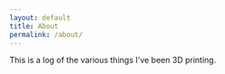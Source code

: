 ```yaml
---
layout: default
title: About
permalink: /about/
---
```


This is a log of the various things I've been 3D printing.

